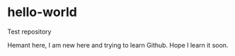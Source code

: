 # hello-world
Test repository

Hemant here, I am new here and trying to learn Github.
Hope I learn it soon.
